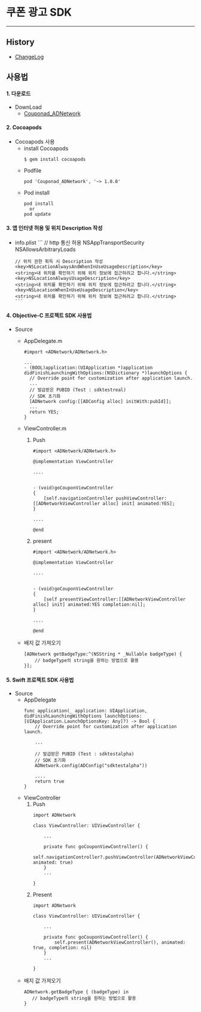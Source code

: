 # 쿠폰 광고 SDK
--------

## History
* [ChangeLog](https://github.com/nhn/couponad.adnetwork_sdk_ios/blob/master/CHANGELOG.md)

## 사용법

#### 1. 다운로드
* DownLoad
    * [Couponad_ADNetwork](https://github.com/nhn/couponad.adnetwork_sdk_ios/archive/master.zip)
    
#### 2. Cocoapods
* Cocoapods 사용
    * install Cocoapods
      ```
      $ gem install cocoapods
      ```
    * Podfile
      ```
      pod 'Couponad_ADNetwork', '~> 1.0.0'
      ```
    * Pod install
      ```
      pod install 
        or
      pod update
      ```
      
#### 3. 앱 인터넷 허용 및 위치 Description 작성
* info.plist
      ```
      // http 통신 허용
      <key>NSAppTransportSecurity</key>
      <dict>
         <key>NSAllowsArbitraryLoads</key>
         <true/>
      </dict>
      
      // 위치 권한 획득 시 Description 작성
      <key>NSLocationAlwaysAndWhenInUseUsageDescription</key>
      <string>내 위치를 확인하기 위해 위치 정보에 접근하려고 합니다.</string>
      <key>NSLocationAlwaysUsageDescription</key>
      <string>내 위치를 확인하기 위해 위치 정보에 접근하려고 합니다.</string>
      <key>NSLocationWhenInUseUsageDescription</key>
      <string>내 위치를 확인하기 위해 위치 정보에 접근하려고 합니다.</string>
      ```
#### 4. Objective-C 프로젝트 SDK 사용법
* Source
    * AppDelegate.m
      ```
      #import <ADNetwork/ADNetwork.h>

      ...
      - (BOOL)application:(UIApplication *)application didFinishLaunchingWithOptions:(NSDictionary *)launchOptions {
        // Override point for customization after application launch.
        ...
        // 발급받은 PUBID (Test : sdktestreal)
        // SDK 초기화
        [ADNetwork config:[[ADConfig alloc] initWith:pubId]];
        ...
        return YES;
      }
      ```
    
    * ViewController.m
        1. Push
        
              ```
              #import <ADNetwork/ADNetwork.h>

              @implementation ViewController

              ....


              - (void)goCouponViewController
              {
                  [self.navigationController pushViewController:[[ADNetworkViewController alloc] init] animated:YES];
              }

              ....

              @end

              ```

      2. present
        
            ```
            #import <ADNetwork/ADNetwork.h>

            @implementation ViewController

            ....


            - (void)goCouponViewController
            {
                [self presentViewController:[[ADNetworkViewController alloc] init] animated:YES completion:nil];
            }

            ....

            @end

            ```
    * 배지 값 가져오기
      ```
      [ADNetwork getBadgeType:^(NSString * _Nullable badgeType) {
          // badgeType의 string을 원하는 방법으로 활용
      }];
      ```

#### 5. Swift 프로젝트 SDK 사용법
* Source
    * AppDelegate
      ```
      func application(_ application: UIApplication, didFinishLaunchingWithOptions launchOptions: [UIApplication.LaunchOptionsKey: Any]?) -> Bool {
          // Override point for customization after application launch.

          ...

          // 발급받은 PUBID (Test : sdktestalpha)
          // SDK 초기화
          ADNetwork.config(ADConfig("sdktestalpha"))

          ....
          return true
      }
      ```
    * ViewController
      1. Push
          ```
          import ADNetwork

          class ViewController: UIViewController {

              ...

              private func goCouponViewController() {
                  self.navigationController?.pushViewController(ADNetworkViewController(), animated: true)
              }
              ...

          }
          ```
      2. Present
          ```
          import ADNetwork

          class ViewController: UIViewController {

              ...

              private func goCouponViewController() {
                  self.present(ADNetworkViewController(), animated: true, completion: nil)
              }
              ...

          }
          ```
    * 배지 값 가져오기
      ```
      ADNetwork.getBadgeType { (badgeType) in
         // badgeType의 string을 원하는 방법으로 활용
      }
      ```
